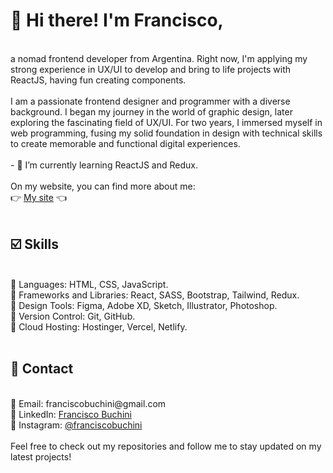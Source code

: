 <h1> 👋 Hi there! I'm Francisco, </h1> <br>
a nomad frontend developer from Argentina. Right now, I'm applying my strong experience in UX/UI to develop and bring to life projects with ReactJS, having fun creating components. <br>
<br>
I am a passionate frontend designer and programmer with a diverse background. I began my journey in the world of graphic design, later exploring the fascinating field of UX/UI. For two years, I immersed myself in web programming, fusing my solid foundation in design with technical skills to create memorable and functional digital experiences. <br>
<br>
- 🌱 I’m currently learning ReactJS and Redux. <br>
<br>
On my website, you can find more about me: <br>
👉 <a href="https://franciscobuchini.vercel.app/" target="_blank">My site</a> 👈 <br>
<br>
<h2> ☑️ Skills </h2> <br>
🔸 Languages: HTML, CSS, JavaScript. <br>
🔸 Frameworks and Libraries: React, SASS, Bootstrap, Tailwind, Redux. <br>
🔸 Design Tools: Figma, Adobe XD, Sketch, Illustrator, Photoshop. <br>
🔸 Version Control: Git, GitHub. <br>
🔸 Cloud Hosting: Hostinger, Vercel, Netlify. <br>
<br>
<h2> 🤙 Contact </h2> <br>
🔸 Email: franciscobuchini@gmail.com <br>
🔸 LinkedIn: <a href="https://www.linkedin.com/in/franciscobuchini/" target="_blank">Francisco Buchini</a> <br>
🔸 Instagram: <a href="https://www.instagram.com/franciscobuchini/" target="_blank">@franciscobuchini</a> <br> 
<br>
Feel free to check out my repositories and follow me to stay updated on my latest projects! <br>
